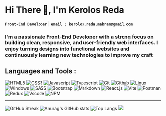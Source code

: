 <h1 align="left">Hi There 👋, I'm Kerolos Reda</h1>

**`Front-End Developer`** | **`email : kerolos.reda.makram@gmail.com`**<br/>
<h3 align="left">I'm a passionate Front-End Developer with a strong focus on building clean, responsive, and user-friendly web interfaces. I enjoy turning designs into functional websites and continuously learning new technologies to improve my craft</h3>

## Languages and Tools :<br/>
![HTML5](https://api.iconify.design/skill-icons:html.svg?width=50)
![CSS3](https://api.iconify.design/skill-icons:css.svg?width=50)
![Javascript](https://api.iconify.design/skill-icons:javascript.svg?width=50)
![Typescript](https://api.iconify.design/skill-icons:typescript.svg?width=50)
![Git](https://api.iconify.design/skill-icons:git.svg?width=60)
![Github](https://api.iconify.design/skill-icons:github-dark.svg?width=60)
![Linux](https://api.iconify.design/skill-icons:linux-light.svg?width=60)
![Windows](https://api.iconify.design/skill-icons:windows-dark.svg?width=60)
![SASS](https://api.iconify.design/skill-icons:sass.svg?width=60)
![Bootstrap](https://api.iconify.design/skill-icons:bootstrap.svg?width=60)
![Markdown](https://api.iconify.design/skill-icons:markdown-dark.svg?width=60)
![React.js](https://api.iconify.design/skill-icons:react-dark.svg?width=60)
![Vite](https://api.iconify.design/skill-icons:vite-dark.svg?width=60)
![Postman](https://api.iconify.design/skill-icons:postman.svg?width=60)
![Redux](https://api.iconify.design/skill-icons:redux.svg?width=60)
![Vscode](https://api.iconify.design/skill-icons:vscode-dark.svg?width=60)
![NPM](https://api.iconify.design/skill-icons:npm-dark.svg?width=60)

---
![GitHub Streak](https://streak-stats.demolab.com?user=kerolos-reda&hide_border=true&card_width=1000&theme=dark)
![Anurag's GitHub stats](https://github-readme-stats.vercel.app/api?username=kerolos-reda&hide=contribs,prs&card_width=1000&hide_border=true&theme=dark)
![Top Langs](https://github-readme-stats.vercel.app/api/top-langs/?username=kerolos-reda&layout=compact&card_width=1000&hide_border=true&theme=dark)
[![](https://visitcount.itsvg.in/api?id=kerolos-reda&icon=2&color=0)](https://visitcount.itsvg.in)


<!-- Proudly created with GPRM ( https://gprm.itsvg.in ) -->
